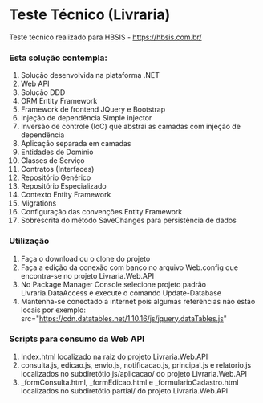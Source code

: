 Teste Técnico (Livraria)
======================

Teste técnico realizado para HBSIS - https://hbsis.com.br/

### Esta solução contempla:
1. Solução desenvolvida na plataforma .NET
2. Web API
3. Solução DDD
4. ORM Entity Framework
5. Framework de frontend JQuery e Bootstrap
6. Injeção de dependência Simple injector
7. Inversão de controle (IoC) que abstrai as camadas com injeção de dependência 
8. Aplicação separada em camadas
9. Entidades de Domínio
10. Classes de Serviço
11. Contratos (Interfaces)
12. Repositório Genérico
13. Repositório Especializado
14. Contexto Entity Framework
15. Migrations
16. Configuração das convenções Entity Framework
17. Sobrescrita do método SaveChanges para persistência de dados

### Utilização

1. Faça o download ou o clone do projeto  
2. Faça a edição da conexão com banco no arquivo Web.config que encontra-se no projeto Livraria.Web.API
3. No Package Manager Console selecione projeto padrão Livraria.DataAccess e execute o comando Update-Database
4. Mantenha-se conectado a internet pois algumas referências não estão locais por exemplo:
src="https://cdn.datatables.net/1.10.16/js/jquery.dataTables.js"

### Scripts para consumo da Web API
1. Index.html localizado na raiz do projeto Livraria.Web.API
2. consulta.js, edicao.js, envio.js, notificacao.js, principal.js e relatorio.js localizados no subdiretótio js/aplicacao/
do projeto Livraria.Web.API
3. _formConsulta.html, _formEdicao.html e _formularioCadastro.html localizados no subdiretótio partial/
do projeto Livraria.Web.API



